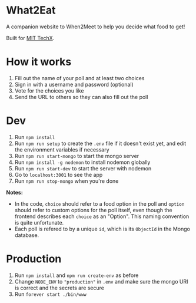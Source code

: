 # What2Eat

A companion website to When2Meet to help you decide what food to get!

Built for [MIT TechX](https://techx.io).

# How it works
1. Fill out the name of your poll and at least two choices
1. Sign in with a username and password (optional)
1. Vote for the choices you like
1. Send the URL to others so they can also fill out the poll

# Dev
1. Run `npm install`
1. Run `npm run setup` to create the `.env` file if it doesn't exist yet, and edit the environment variables if necessary
1. Run `npm run start-mongo` to start the mongo server
1. Run `npm install -g nodemon` to install nodemon globally
1. Run `npm run start-dev` to start the server with nodemon
1. Go to `localhost:3001` to see the app
1. Run `npm run stop-mongo` when you're done

__Notes:__ 
* In the code, `choice` should refer to a food option in the poll and `option` should refer to custom options for the poll itself, even though the frontend describes each `choice` as an "Option". This naming convention is quite unfortunate.
* Each poll is refered to by a unique `id`, which is its `ObjectId` in the Mongo database. 

# Production
1. Run `npm install` and `npm run create-env` as before
1. Change `NODE_ENV` to `"production"` in `.env` and make sure the mongo URI is correct and the secrets are secure
1. Run `forever start ./bin/www`
